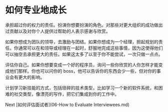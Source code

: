 # 如何专业地成长
[//]: # (Version:1.0.0)
承担超过你的权力的责任。扮演你想要扮演的角色。对那些对更大组织的成功做出过贡献以及对你个人提供过帮助的人表示感谢与欣赏。

如果你想成为团队的领导，去激励与团结。如果你想成为一个经理，担起规划的责任。你通常可以在和领导或经理在一起时，舒服地完成这些事情，因为这使得他们可以抽空去承担更大的责任。如果这太多了以至于你不能尝试，一次只做一点点。

评估你自己。如果你想要变成一个好的程序员，询问一些你欣赏的人你怎样才能变成他们那样。你也可以问你的 boss，他可以告诉你的东西会少一些，但对你的事业会有更大的影响。

计划学习新技能的方式，包括琐碎的技术类型，比如学习一个新的软件系统，和困难的社交类型，像漂亮的写作，把它们集成到你的工作中。

Next [如何评估面试者](06-How to Evaluate Interviewees.md)
